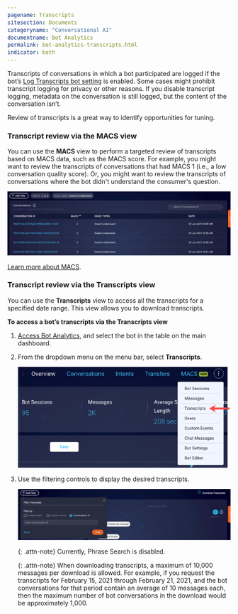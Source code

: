 ```yaml
---
pagename: Transcripts
sitesection: Documents
categoryname: "Conversational AI"
documentname: Bot Analytics
permalink: bot-analytics-transcripts.html
indicator: both
---
```


Transcripts of conversations in which a bot participated are logged if the bot’s [Log Transcripts bot setting](conversation-builder-bots-bot-basics.html#configure-bot-settings) is enabled. Some cases might prohibit transcript logging for privacy or other reasons. If you disable transcript logging, metadata on the conversation is still logged, but the content of the conversation isn’t.

Review of transcripts is a great way to identify opportunities for tuning.

<!--
### Transcript review via the Conversations view

You can use the **Conversations** view to perform a targeted review of transcripts based on the conversation status of the conversations, which can be:
* Bot Disengaged
* Consumer Disengaged
* Intended Transfer
* Unintended Transfer
* Bot Contained

For an explanation of each status, see [here](bot-analytics-key-terms-concepts.html#containment-of-bot-conversations).

<img loading="lazy" class="fancyimage" style="width:800px" src="img/ConvoBuilder/ba_conversationsview3.png" alt="">
-->

### Transcript review via the MACS view

You can use the **MACS** view to perform a targeted review of transcripts based on MACS data, such as the MACS score. For example, you might want to review the transcripts of conversations that had MACS 1 (i.e., a low conversation quality score). Or, you might want to review the transcripts of conversations where the bot didn't understand the consumer's question.

<img loading="lazy" style="width:800px" src="img/ConvoBuilder/ba_transcripts_macs.png" alt="Accessing transcripts for review by way of a conversation list that's filtered by MACS criteria">

[Learn more about MACS](bot-analytics-macs.html).

### Transcript review via the Transcripts view

You can use the **Transcripts** view to access all the transcripts for a specified date range. This view allows you to download transcripts.

**To access a bot’s transcripts via the Transcripts view**

1. [Access Bot Analytics](bot-analytics-overview.html#access-bot-analytics), and select the bot in the table on the main dashboard.
2. From the dropdown menu on the menu bar, select **Transcripts**.

    <img loading="lazy" style="width:500px" src="img/ConvoBuilder/ba_transcripts_menu_option.png" alt="Accessing the Transcripts view in Bot Analytics">

3. Use the filtering controls to display the desired transcripts.

    <img loading="lazy" style="width:800px" src="img/ConvoBuilder/ba_transcripts_filter.png" alt="Using the filtering controls to display desired transcripts">

    {: .attn-note}
    Currently, Phrase Search is disabled.

    {: .attn-note}
    When downloading transcripts, a maximum of 10,000 messages per download is allowed. For example, if you request the transcripts for February 15, 2021 through February 21, 2021, and the bot conversations for that period contain an average of 10 messages each, then the maximum number of bot conversations in the download would be approximately 1,000.
